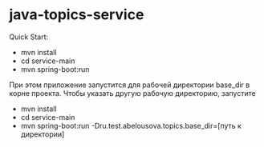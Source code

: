 # java-topics-service

Quick Start:
 - mvn install
 - cd service-main
 - mvn spring-boot:run

При этом приложение запустится для рабочей директории base_dir в корне проекта. Чтобы указать другую рабочую директорию,
запустите

 - mvn install
 - cd service-main
 - mvn spring-boot:run -Dru.test.abelousova.topics.base_dir=[путь к директории]